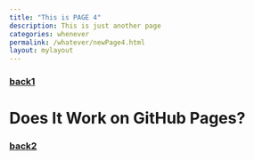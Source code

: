 ```yaml
---
title: "This is PAGE 4"
description: This is just another page
categories: whenever
permalink: /whatever/newPage4.html
layout: mylayout
---
```


### [back1](../)

# Does It Work on GitHub Pages?

### [back2](../)

